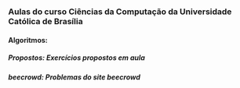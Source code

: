 ### Aulas do curso Ciências da Computação da Universidade Católica de Brasília<br />
#### Algoritmos:
##### Propostos: Exercícios propostos em aula
##### beecrowd: Problemas do site beecrowd

